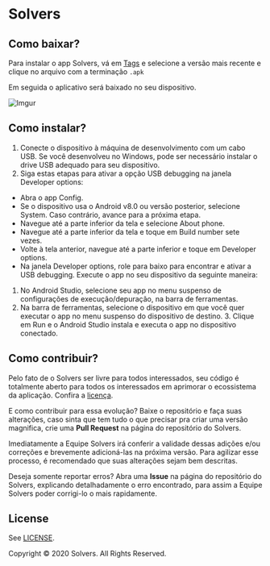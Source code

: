 # Solvers

## Como baixar?
Para instalar o app Solvers, vá em [Tags](https://github.com/GabrielBhering-FMM/Solvers/tags) e selecione a versão mais recente e clique no arquivo com a terminação ```.apk```

Em seguida o aplicativo será baixado no seu dispositivo.

![Imgur](https://i.imgur.com/NBMAA4Z.png)

## Como instalar?
1. Conecte o dispositivo à máquina de desenvolvimento com um cabo USB. Se você desenvolveu no Windows, pode ser necessário instalar o drive USB adequado para seu dispositivo.
2. Siga estas etapas para ativar a opção USB debugging na janela Developer options:
- Abra o app Config.
- Se o dispositivo usa o Android v8.0 ou versão posterior, selecione System. Caso contrário, avance para a próxima etapa.
- Navegue até a parte inferior da tela e selecione About phone.
- Navegue até a parte inferior da tela e toque em Build number sete vezes.
- Volte à tela anterior, navegue até a parte inferior e toque em Developer options.
- Na janela Developer options, role para baixo para encontrar e ativar a USB debugging.
Execute o app no seu dispositivo da seguinte maneira:

1. No Android Studio, selecione seu app no menu suspenso de configurações de execução/depuração, na barra de ferramentas.
2. Na barra de ferramentas, selecione o dispositivo em que você quer executar o app no menu suspenso do dispositivo de destino.                                                   3. Clique em Run e o Android Studio instala e executa o app no dispositivo conectado.

## Como contribuir?
Pelo fato de o Solvers ser livre para todos interessados, seu código é totalmente aberto para todos os interessados em aprimorar o ecossistema da aplicação. Confira a [licença](https://github.com/GabrielBhering-FMM/Solvers/blob/master/LICENSE).

E como contribuir para essa evolução? Baixe o repositório e faça suas alterações, caso sinta que tem tudo o que precisar pra criar uma versão magnifica, crie uma **Pull Request** na página do repositório do Solvers.

Imediatamente a Equipe Solvers irá conferir a validade dessas adições e/ou correções e brevemente adicioná-las na próxima versão. Para agilizar esse processo, é recomendado que suas alterações sejam bem descritas.

Deseja somente reportar erros? Abra uma **Issue** na página do repositório do Solvers, explicando detalhadamente o erro encontrado, para assim a Equipe Solvers poder corrigi-lo o mais rapidamente.

## License

See  [LICENSE](https://github.com/GabrielBhering-FMM/Solvers/blob/master/LICENSE).

Copyright © 2020 Solvers. All Rights Reserved.
